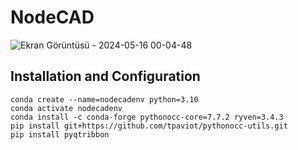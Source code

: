 # NodeCAD
![Ekran Görüntüsü - 2024-05-16 00-04-48](https://github.com/HakanSeven12/NodeCAD/assets/3831435/5bbacf1b-2d33-4740-9261-e22247ca0c9c)

## Installation and Configuration
```
conda create --name=nodecadenv python=3.10
conda activate nodecadenv
conda install -c conda-forge pythonocc-core=7.7.2 ryven=3.4.3
pip install git+https://github.com/tpaviot/pythonocc-utils.git
pip install pyqtribbon
```
